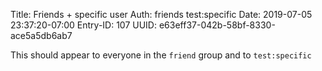 Title: Friends + specific user
Auth: friends test:specific
Date: 2019-07-05 23:37:20-07:00
Entry-ID: 107
UUID: e63eff37-042b-58bf-8330-ace5a5db6ab7

This should appear to everyone in the `friend` group and to `test:specific`
